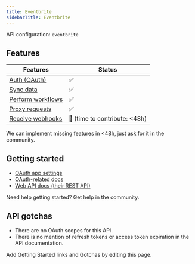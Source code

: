 ```yaml
---
title: Eventbrite
sidebarTitle: Eventbrite
---
```


API configuration: `eventbrite`

## Features

| Features | Status |
| - | - |
| [Auth (OAuth)](/integrate/guides/authorize-an-api) | ✅ |
| [Sync data](/integrate/guides/sync-data-from-an-api) | ✅ |
| [Perform workflows](/integrate/guides/perform-workflows-with-an-api) | ✅ |
| [Proxy requests](/integrate/guides/proxy-requests-to-an-api) | ✅ |
| [Receive webhooks](/integrate/guides/receive-webhooks-from-an-api) | 🚫 (time to contribute: &lt;48h) |

We can implement missing features in &lt;48h, just ask for it in the community.

## Getting started

-   [OAuth app settings](https://www.eventbrite.com/account-settings/apps)
-   [OAuth-related docs](https://www.eventbrite.com/platform/api#/introduction/authentication)
-   [Web API docs (their REST API)](https://www.eventbrite.com/platform/api)

Need help getting started? Get help in the community.

## API gotchas

- There are no OAuth scopes for this API.
- There is no mention of refresh tokens or access token expiration in the API documentation.

Add Getting Started links and Gotchas by editing this page.

